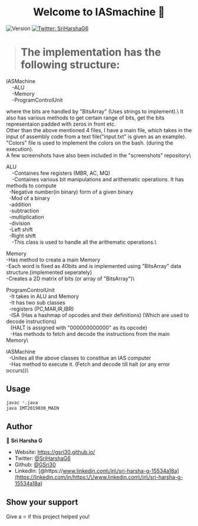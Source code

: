 <h1 align="center">Welcome to IASmachine 👋</h1>
<p>
  <img alt="Version" src="https://img.shields.io/badge/version-1.0-blue.svg?cacheSeconds=2592000" />
  <a href="https://twitter.com/SriHarshaG6" target="_blank">
    <img alt="Twitter: SriHarshaG6" src="https://img.shields.io/twitter/follow/SriHarshaG6.svg?style=social" />
  </a>
</p>

> # The implementation has the following structure:

IASMachine  
    &nbsp;&nbsp;&nbsp;&nbsp;-ALU  
    &nbsp;&nbsp;&nbsp;&nbsp;-Memory  
    &nbsp;&nbsp;&nbsp;&nbsp;-ProgramControlUnit  

where the bits are handled by "BitsArray" (Uses strings to implement).\ 
It also has various methods to get certain range of bits, get the bits representaion padded with zeros in front etc.\
Other than the above mentioned 4 files, I have a main file, which takes in the input of assembly code from a text file("input.txt" is given as an example).\
"Colors" file is used to implement the colors on the bash. (during the execution).\
A few screenshots have also been included in the "screenshots" repository\


ALU\
    &nbsp;&nbsp;&nbsp;&nbsp;-Containes few registers (MBR, AC, MQ)\
    &nbsp;&nbsp;&nbsp;&nbsp;-Containes various bit manipulations and arithematic operations. It has methods to compute\
        &nbsp;&nbsp;-Negative number(in binary) form of a given binary\
        &nbsp;&nbsp;-Mod of a binary\
        &nbsp;&nbsp;-addition\
        &nbsp;&nbsp;-subtraction\
        &nbsp;&nbsp;-multiplication\
        &nbsp;&nbsp;-division\
        &nbsp;&nbsp;-Left shift\
        &nbsp;&nbsp;-Right shift\
    &nbsp;&nbsp;&nbsp;&nbsp;-This class is used to handle all the arithematic operations.\


Memory\
    -Has method to create a main Memory\
    -Each word is fixed as 40bits and is implemented using "BitsArray" data structure.(implemented seperately)\
    -Creates a 2D matrix of bits (or array of "BitsArray")\


ProgramControlUnit\
    &nbsp;&nbsp;-It takes in ALU and Memory\
    &nbsp;&nbsp;-It has two sub classes\
        &nbsp;&nbsp;-registers (PC,MAR,IR,IBR)\
        &nbsp;&nbsp;-ISA (Has a hashmap of opcodes and their definitions) (Which are used to decode instructions)\
           &nbsp;&nbsp; (HALT is assigned with "000000000000" as its opcode)\
   &nbsp;&nbsp; -Has methods to fetch and decode the instructions from the main Memory\


IASMachine\
    &nbsp;&nbsp;-Unites all the above classes to constitue an IAS computer\
    &nbsp;&nbsp;-Has method to execute it. (Fetch and decode till halt (or any error occurs))\

## Usage

```sh
javac *.java
java IMT2019030_MAIN
```

## Author

👤 **Sri Harsha G**

* Website: https://gsri30.github.io/
* Twitter: [@SriHarshaG6](https://twitter.com/SriHarshaG6)
* Github: [@GSri30](https://github.com/GSri30)
* LinkedIn: [@https:\/\/www.linkedin.com\/in\/sri-harsha-g-15534a18a](https://linkedin.com/in/https:\/\/www.linkedin.com\/in\/sri-harsha-g-15534a18a)

## Show your support

Give a ⭐️ if this project helped you!

